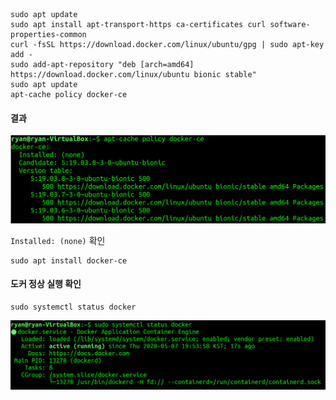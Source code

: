 ```
sudo apt update
sudo apt install apt-transport-https ca-certificates curl software-properties-common
curl -fsSL https://download.docker.com/linux/ubuntu/gpg | sudo apt-key add -
sudo add-apt-repository "deb [arch=amd64] https://download.docker.com/linux/ubuntu bionic stable"
sudo apt update
apt-cache policy docker-ce
```

#### 결과

<img src="./img/installed_none.png" title="res"></img>

`Installed: (none)` 확인

```
sudo apt install docker-ce
```



#### 도커 정상 실행 확인
```
sudo systemctl status docker
```

<img src="./img/status_docker.png" title="status"></img>

